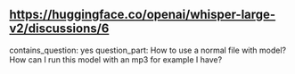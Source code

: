 ## https://huggingface.co/openai/whisper-large-v2/discussions/6

contains_question: yes
question_part: How to use a normal file with model? How can I run this model with an mp3 for example I have?
